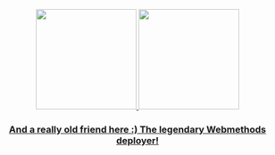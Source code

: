 <div align="center">
  
<a href="https://github.com/thcp">
<img height="180em" src="https://github-readme-stats.vercel.app/api?username=thcp&show_icons=true&theme=dracula&include_all_commits=true&count_private=true"/>
<img height="180em" src="https://github-readme-stats.vercel.app/api/top-langs/?username=thcp&layout=compact&langs_count=16&theme=dracula"/>

<h3>And a really old friend here :) <a href="[https://www.w3schools.com](https://sourceforge.net/p/pyll/code/ci/default/tree/](https://sourceforge.net/projects/pyll/)">The legendary Webmethods deployer!</a></h3>
<div>
